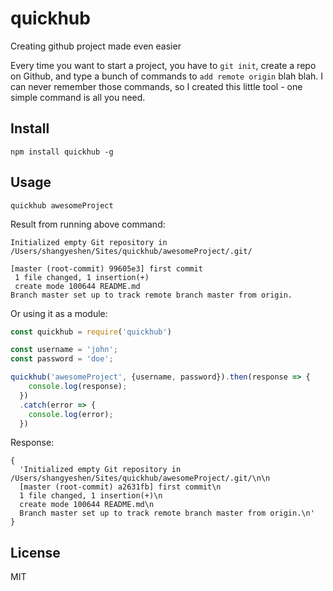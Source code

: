 # quickhub
Creating github project made even easier

Every time you want to start a project, you have to `git init`, create a repo on Github, and type a bunch of commands
to `add remote origin` blah blah.
I can never remember those commands, so I created this little tool - one simple command is all you need.

## Install
```
npm install quickhub -g
```

## Usage

```
quickhub awesomeProject
```

Result from running above command:

```
Initialized empty Git repository in /Users/shangyeshen/Sites/quickhub/awesomeProject/.git/

[master (root-commit) 99605e3] first commit
 1 file changed, 1 insertion(+)
 create mode 100644 README.md
Branch master set up to track remote branch master from origin.
```

Or using it as a module:
```javascript
const quickhub = require('quickhub')

const username = 'john';
const password = 'doe';

quickhub('awesomeProject', {username, password}).then(response => {
    console.log(response);
  })
  .catch(error => {
    console.log(error);
  })
```

Response:
```
{
  'Initialized empty Git repository in /Users/shangyeshen/Sites/quickhub/awesomeProject/.git/\n\n
  [master (root-commit) a2631fb] first commit\n
  1 file changed, 1 insertion(+)\n
  create mode 100644 README.md\n
  Branch master set up to track remote branch master from origin.\n'
}
```


## License
MIT
